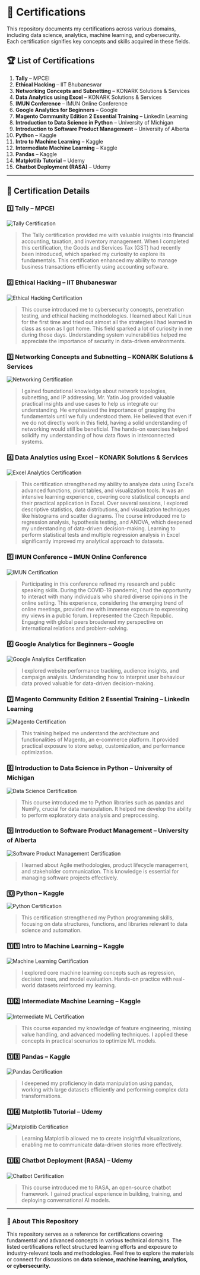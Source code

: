 # 📜 Certifications

This repository documents my certifications across various domains, including data science, analytics, machine learning, and cybersecurity. Each certification signifies key concepts and skills acquired in these fields.

## 🏆 List of Certifications

1. **Tally** – MPCEI  
2. **Ethical Hacking** – IIT Bhubaneswar  
3. **Networking Concepts and Subnetting** – KONARK Solutions & Services  
4. **Data Analytics using Excel** – KONARK Solutions & Services  
5. **IMUN Conference** – IMUN Online Conference  
6. **Google Analytics for Beginners** – Google  
7. **Magento Community Edition 2 Essential Training** – LinkedIn Learning  
8. **Introduction to Data Science in Python** – University of Michigan  
9. **Introduction to Software Product Management** – University of Alberta  
10. **Python** – Kaggle  
11. **Intro to Machine Learning** – Kaggle  
12. **Intermediate Machine Learning** – Kaggle  
13. **Pandas** – Kaggle  
14. **Matplotlib Tutorial** – Udemy  
15. **Chatbot Deployment (RASA)** – Udemy  

---

## 📂 Certification Details

### 1️⃣ Tally – MPCEI
![Tally Certification](01/Tally.jpg)

> The Tally certification provided me with valuable insights into financial accounting, taxation, and inventory management. When I completed this certification, the Goods and Services Tax (GST) had recently been introduced, which sparked my curiosity to explore its fundamentals. This certification enhanced my ability to manage business transactions efficiently using accounting software.

### 2️⃣ Ethical Hacking – IIT Bhubaneswar
![Ethical Hacking Certification](02/Ethical%20Hacking.jpg)

> This course introduced me to cybersecurity concepts, penetration testing, and ethical hacking methodologies. I learned about Kali Linux for the first time and tried out almost all the strategies I had learned in class as soon as I got home. This field sparked a lot of curiosity in me during those days. Understanding system vulnerabilities helped me appreciate the importance of security in data-driven environments.

### 3️⃣ Networking Concepts and Subnetting – KONARK Solutions & Services
![Networking Certification](03/Networking%20Concepts%20and%20Subnetting.jpg)

> I gained foundational knowledge about network topologies, subnetting, and IP addressing. Mr. Yatin Jog provided valuable practical insights and use cases to help us integrate our understanding. He emphasized the importance of grasping the fundamentals until we fully understood them. He believed that even if we do not directly work in this field, having a solid understanding of networking would still be beneficial. The hands-on exercises helped solidify my understanding of how data flows in interconnected systems.

### 4️⃣ Data Analytics using Excel – KONARK Solutions & Services
![Excel Analytics Certification](04/Data%20Analytics%20using%20Excel.jpg)

> This certification strengthened my ability to analyze data using Excel’s advanced functions, pivot tables, and visualization tools. It was an intensive learning experience, covering core statistical concepts and their practical application in Excel. Over several sessions, I explored descriptive statistics, data distributions, and visualization techniques like histograms and scatter diagrams. The course introduced me to regression analysis, hypothesis testing, and ANOVA, which deepened my understanding of data-driven decision-making. Learning to perform statistical tests and multiple regression analysis in Excel significantly improved my analytical approach to datasets.

### 5️⃣ IMUN Conference – IMUN Online Conference
![IMUN Certification](05/IMUN%20Conferrence.jpg)

> Participating in this conference refined my research and public speaking skills. During the COVID-19 pandemic, I had the opportunity to interact with many individuals who shared diverse opinions in the online setting. This experience, considering the emerging trend of online meetings, provided me with immense exposure to expressing my views in a public forum. I represented the Czech Republic. Engaging with global peers broadened my perspective on international relations and problem-solving.

### 6️⃣ Google Analytics for Beginners – Google
![Google Analytics Certification](06/Google%20Analytics%20for%20Beginners.jpg)

> I explored website performance tracking, audience insights, and campaign analysis. Understanding how to interpret user behaviour data proved valuable for data-driven decision-making.

### 7️⃣ Magento Community Edition 2 Essential Training – LinkedIn Learning
![Magento Certification](07/Magento%20Community%20Edition%202%20Essential%20Training%20Original.jpg)

> This training helped me understand the architecture and functionalities of Magento, an e-commerce platform. It provided practical exposure to store setup, customization, and performance optimization.

### 8️⃣ Introduction to Data Science in Python – University of Michigan
![Data Science Certification](08/Introduction%20to%20Data%20Science%20in%20Python.jpg)

> This course introduced me to Python libraries such as pandas and NumPy, crucial for data manipulation. It helped me develop the ability to perform exploratory data analysis and preprocessing.

### 9️⃣ Introduction to Software Product Management – University of Alberta
![Software Product Management Certification](09/Introduction%20to%20Software%20Product%20Management.jpg)

> I learned about Agile methodologies, product lifecycle management, and stakeholder communication. This knowledge is essential for managing software projects effectively.

### 🔟 Python – Kaggle
![Python Certification](10/Bharat%20Jain%20-%20Python%20(Kaggle).png)

> This certification strengthened my Python programming skills, focusing on data structures, functions, and libraries relevant to data science and automation.

### 1️⃣1️⃣ Intro to Machine Learning – Kaggle
![Machine Learning Certification](11/Bharat%20Jain%20-%20Intro%20to%20Machine%20Learning.png)

> I explored core machine learning concepts such as regression, decision trees, and model evaluation. Hands-on practice with real-world datasets reinforced my learning.

### 1️⃣2️⃣ Intermediate Machine Learning – Kaggle
![Intermediate ML Certification](12/Bharat%20Jain%20-%20Intermediate%20Machine%20Learning.png)

> This course expanded my knowledge of feature engineering, missing value handling, and advanced modelling techniques. I applied these concepts in practical scenarios to optimize ML models.

### 1️⃣3️⃣ Pandas – Kaggle
![Pandas Certification](13/Bharat%20Jain%20-%20Pandas.png)

> I deepened my proficiency in data manipulation using pandas, working with large datasets efficiently and performing complex data transformations.

### 1️⃣4️⃣ Matplotlib Tutorial – Udemy
![Matplotlib Certification](14/Matplotlib%20Tuitorial.jpg)

> Learning Matplotlib allowed me to create insightful visualizations, enabling me to communicate data-driven stories more effectively.

### 1️⃣5️⃣ Chatbot Deployment (RASA) – Udemy
![Chatbot Certification](15/Chatbot%20Deployment%20(RASA).jpg)

> This course introduced me to RASA, an open-source chatbot framework. I gained practical experience in building, training, and deploying conversational AI models.

---

### 📌 About This Repository
This repository serves as a reference for certifications covering fundamental and advanced concepts in various technical domains. The listed certifications reflect structured learning efforts and exposure to industry-relevant tools and methodologies. Feel free to explore the materials or connect for discussions on **data science, machine learning, analytics, or cybersecurity.**
